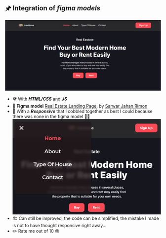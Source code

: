 ## 🖈 Integration of _figma models_

![Render on a large screen](/assets/for-readme-file/screen-1.PNG)

- 🛠️ With **_HTML/CSS_** and **_JS_**
- 🔗 **Figma model** [Real Estate Landing Page](https://dribbble.com/shots/17629598-Real-Estate-Landing-Page), by [Sarwar Jahan Rimon](https://dribbble.com/sarwar-jahan-rimon/followers)
- 🥴 With a **_Responsive_** that I cobbled together as best I could because there was none in the figma model 🤷‍♂️
  ![Render on a medium screen](/assets/for-readme-file/screen-2.PNG)
- 🏗️ Can still be improved, the code can be simplified, the mistake I made is not to have thought responsive right away...
- ✏️ Rate me out of 10 😜
